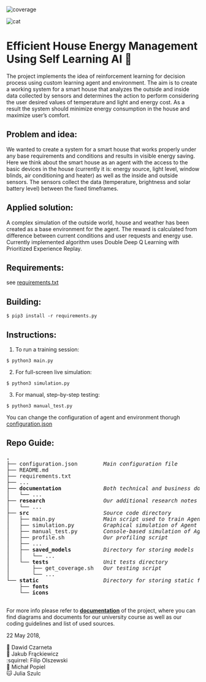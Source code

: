 ![coverage](https://img.shields.io/badge/coverage-94%25-green.svg)

![cat](https://i.pinimg.com/originals/f3/cc/f7/f3ccf75f1883faea777a00f351c5dc60.gif)
# Efficient House Energy Management Using Self Learning AI :seedling:
The project implements the idea of reinforcement learning for decision process using custom learning agent and environment. The aim is to create a working system for a smart house that analyzes the outside and inside data collected by sensors and determines the action to perform considering the user desired values of temperature and light and energy cost. As a result the system should minimize energy consumption in the house and maximize user’s comfort.    
  
## Problem and idea:  
We wanted to create a system for a smart house that works properly under any base requirements and conditions and results in visible energy saving.
Here we think about the smart house as an agent with the access to the basic devices in the house (currently it is: energy source, light level, window blinds, air conditioning and heater) as well as the inside and outside sensors. The sensors collect the data (temperature, brightness and solar battery level) between the fixed timeframes.

## Applied solution:
A complex simulation of the outside world, house and weather has been created as a base environment for the agent. The reward is calculated from difference between current conditions and user requests and energy use. Currently implemented algorithm uses Double Deep Q Learning with Prioritized Experience Replay.  

## Requirements:  
see [requirements.txt](https://github.com/JuliaSzulc/RL-for-decission-process/tree/master/requirements.txt)
  
## Building:
```
$ pip3 install -r requirements.py
```

## Instructions:
1. To run a training session:
```
$ python3 main.py
```
2. For full-screen live simulation:
```
$ python3 simulation.py
```
3. For manual, step-by-step testing:
```
$ python3 manual_test.py
```
You can change the configuration of agent and environment thorugh [configuration.json](https://github.com/JuliaSzulc/RL-for-decission-process/tree/master/configuration.json)

## Repo Guide:
<pre>
<b>.</b>
├── configuration.json       <i> Main configuration file </i>
├── README.md
├── requirements.txt
├── ...
├── <b>documentation</b>            <i> Both technical and business documentation of the project </i>
│   └── ...
├── <b>research</b>                 <i> Our additional research notes </i>
│   └── ...
├── <b>src</b>                      <i> Source code directory </i>
│   ├── main.py              <i> Main script used to train Agent </i>
│   ├── simulation.py        <i> Graphical simulation of Agent at work </i>
│   ├── manual_test.py       <i> Console-based simulation of Agent and Environment</i>
│   ├── profile.sh           <i> Our profiling script</i>
│   ├── ...
│   ├── <b>saved_models</b>         <i> Directory for storing models </i>
│   │   └── ...
│   └── <b>tests</b>                <i> Unit tests directory </i>
│       ├── get_coverage.sh  <i> Our testing script </i>
│       └── ...
└── <b>static</b>                   <i> Directory for storing static files </i>
    ├── <b>fonts</b> 
    └── <b>icons</b> 
 </pre>

For more info please refer to [**documentation**](https://github.com/JuliaSzulc/RL-for-decission-process/tree/master/documentation) of the project, where you can find diagrams and documents for our university course as well as our coding guidelines and list of used sources.
  
22 May 2018,  
  
:bear: Dawid Czarneta  
:tiger2: Jakub Frąckiewicz  
:squirrel: Filip Olszewski  
:boar: Michał Popiel  
:cat: Julia Szulc  
